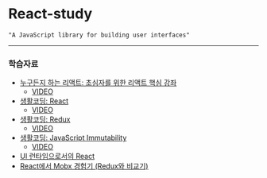 # React-study
```
"A JavaScript library for building user interfaces"
```
-----------------
### 학습자료
  - [누구든지 하는 리액트: 초심자를 위한 리액트 핵심 강좌](https://velopert.com/3613)  
    - [VIDEO](https://www.youtube.com/watch?v=fT9iFFAt60E&feature=youtu.be&list=PL9FpF_z-xR_E4rxYMMZx5cOpwaiwCzWUH)  
  - [생활코딩: React](https://opentutorials.org/module/4058)  
    - [VIDEO](https://www.youtube.com/watch?v=XMb0w3KMw00&list=PLuHgQVnccGMCRv6f8H9K5Xwsdyg4sFSdi&index=2&t=0s)  
  - [생활코딩: Redux](https://opentutorials.org/module/4078)  
    - [VIDEO](https://www.youtube.com/watch?v=Jr9i3Lgb5Qc&list=PLuHgQVnccGMB-iGMgONoRPArZfjRuRNVc)  
  - [생활코딩: JavaScript Immutability](https://opentutorials.org/module/4075)  
    - [VIDEO](https://www.youtube.com/watch?v=iJcSFzR9s8Y&list=PLuHgQVnccGMBxNK38TqfBWk-QpEI7UkY8)  
  - [UI 런타임으로서의 React](https://overreacted.io/ko/react-as-a-ui-runtime/)  
  - [React에서 Mobx 경험기 (Redux와 비교기)](http://woowabros.github.io/experience/2019/01/02/kimcj-react-mobx.html)  
